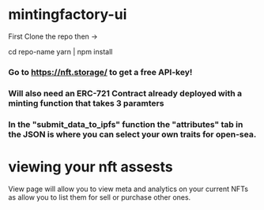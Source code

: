 # mintingfactory-ui

First Clone the repo then -> 

cd repo-name
yarn | npm install

### Go to https://nft.storage/ to get a free API-key!

### Will also need an ERC-721 Contract already deployed with a minting function that takes 3 paramters

### In the "submit_data_to_ipfs" function the "attributes" tab in the JSON is where you can select your own traits for open-sea.

# viewing your nft assests

View page will allow you to view meta and analytics on your current NFTs as allow you to list them for sell or purchase other ones. 








